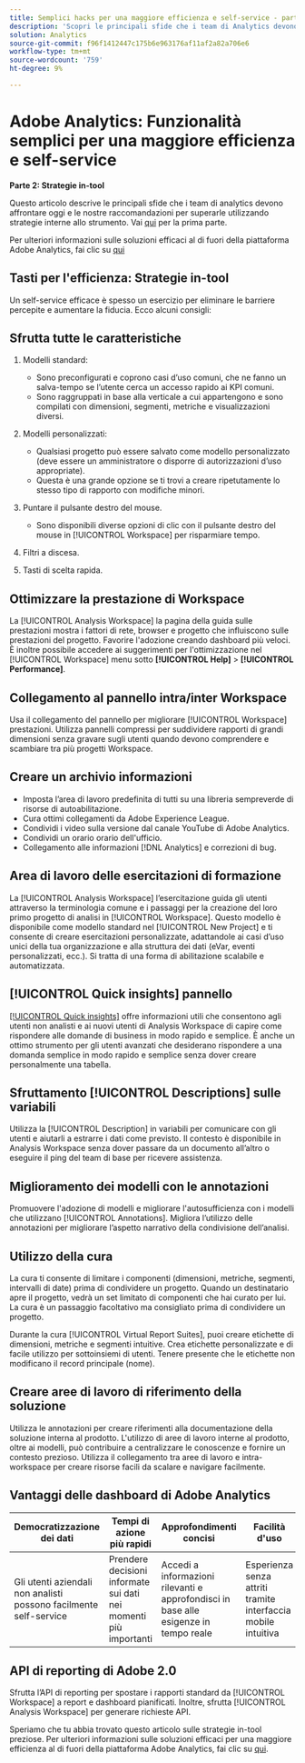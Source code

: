 ```yaml
---
title: Semplici hacks per una maggiore efficienza e self-service - parte due
description: 'Scopri le principali sfide che i team di Analytics devono affrontare oggi e le nostre raccomandazioni per superarle utilizzando strategie interne allo strumento. '
solution: Analytics
source-git-commit: f96f1412447c175b6e963176af11af2a82a706e6
workflow-type: tm+mt
source-wordcount: '759'
ht-degree: 9%

---
```


# Adobe Analytics: Funzionalità semplici per una maggiore efficienza e self-service

**Parte 2: Strategie in-tool**

Questo articolo descrive le principali sfide che i team di analytics devono affrontare oggi e le nostre raccomandazioni per superarle utilizzando strategie interne allo strumento. Vai [qui](/help/strategy/analytics-simple-hacks-for-efficiency-part-one.md) per la prima parte.

Per ulteriori informazioni sulle soluzioni efficaci al di fuori della piattaforma Adobe Analytics, fai clic su [qui](https://docs.google.com/document/d/1fSrC/_yHW04K61K0Phe4dtg1nCU4jDsqrHWc8KVvsJWk/edit?usp=sharing)

## Tasti per l&#39;efficienza: Strategie in-tool

Un self-service efficace è spesso un esercizio per eliminare le barriere percepite e aumentare la fiducia. Ecco alcuni consigli:

## Sfrutta tutte le caratteristiche

1. Modelli standard:

   * Sono preconfigurati e coprono casi d’uso comuni, che ne fanno un salva-tempo se l’utente cerca un accesso rapido ai KPI comuni.
   * Sono raggruppati in base alla verticale a cui appartengono e sono compilati con dimensioni, segmenti, metriche e visualizzazioni diversi.

1. Modelli personalizzati:

   * Qualsiasi progetto può essere salvato come modello personalizzato (deve essere un amministratore o disporre di autorizzazioni d’uso appropriate).
   * Questa è una grande opzione se ti trovi a creare ripetutamente lo stesso tipo di rapporto con modifiche minori.

1. Puntare il pulsante destro del mouse.

   * Sono disponibili diverse opzioni di clic con il pulsante destro del mouse in [!UICONTROL Workspace] per risparmiare tempo.

1. Filtri a discesa.

1. Tasti di scelta rapida.

## Ottimizzare la prestazione di Workspace

La [!UICONTROL Analysis Workspace] la pagina della guida sulle prestazioni mostra i fattori di rete, browser e progetto che influiscono sulle prestazioni del progetto. Favorire l&#39;adozione creando dashboard più veloci. È inoltre possibile accedere ai suggerimenti per l&#39;ottimizzazione nel [!UICONTROL Workspace] menu sotto **[!UICONTROL Help]** > **[!UICONTROL Performance]**.

## Collegamento al pannello intra/inter Workspace

Usa il collegamento del pannello per migliorare [!UICONTROL Workspace] prestazioni. Utilizza pannelli compressi per suddividere rapporti di grandi dimensioni senza gravare sugli utenti quando devono comprendere e scambiare tra più progetti Workspace.

## Creare un archivio informazioni

* Imposta l’area di lavoro predefinita di tutti su una libreria sempreverde di risorse di autoabilitazione.
* Cura ottimi collegamenti da Adobe Experience League.
* Condividi i video sulla versione dal canale YouTube di Adobe Analytics.
* Condividi un orario orario dell&#39;ufficio.
* Collegamento alle informazioni [!DNL Analytics] e correzioni di bug.

## Area di lavoro delle esercitazioni di formazione

La [!UICONTROL Analysis Workspace] l’esercitazione guida gli utenti attraverso la terminologia comune e i passaggi per la creazione del loro primo progetto di analisi in [!UICONTROL Workspace]. Questo modello è disponibile come modello standard nel [!UICONTROL New Project] e ti consente di creare esercitazioni personalizzate, adattandole ai casi d’uso unici della tua organizzazione e alla struttura dei dati (eVar, eventi personalizzati, ecc.). Si tratta di una forma di abilitazione scalabile e automatizzata.

## [!UICONTROL Quick insights] pannello

[[!UICONTROL Quick insights]](https://experienceleague.adobe.com/docs/analytics/analyze/analysis-workspace/panels/quickinsight.html?lang=en) offre informazioni utili che consentono agli utenti non analisti e ai nuovi utenti di Analysis Workspace di capire come rispondere alle domande di business in modo rapido e semplice. È anche un ottimo strumento per gli utenti avanzati che desiderano rispondere a una domanda semplice in modo rapido e semplice senza dover creare personalmente una tabella.

## Sfruttamento [!UICONTROL Descriptions] sulle variabili

Utilizza la [!UICONTROL Description] in variabili per comunicare con gli utenti e aiutarli a estrarre i dati come previsto. Il contesto è disponibile in Analysis Workspace senza dover passare da un documento all’altro o eseguire il ping del team di base per ricevere assistenza.

## Miglioramento dei modelli con le annotazioni

Promuovere l&#39;adozione di modelli e migliorare l&#39;autosufficienza con i modelli che utilizzano [!UICONTROL Annotations]. Migliora l’utilizzo delle annotazioni per migliorare l’aspetto narrativo della condivisione dell’analisi.

## Utilizzo della cura

La cura ti consente di limitare i componenti (dimensioni, metriche, segmenti, intervalli di date) prima di condividere un progetto. Quando un destinatario apre il progetto, vedrà un set limitato di componenti che hai curato per lui. La cura è un passaggio facoltativo ma consigliato prima di condividere un progetto.

Durante la cura [!UICONTROL Virtual Report Suites], puoi creare etichette di dimensioni, metriche e segmenti intuitive. Crea etichette personalizzate e di facile utilizzo per sottoinsiemi di utenti. Tenere presente che le etichette non modificano il record principale (nome).

## Creare aree di lavoro di riferimento della soluzione

Utilizza le annotazioni per creare riferimenti alla documentazione della soluzione interna al prodotto. L&#39;utilizzo di aree di lavoro interne al prodotto, oltre ai modelli, può contribuire a centralizzare le conoscenze e fornire un contesto prezioso. Utilizza il collegamento tra aree di lavoro e intra-workspace per creare risorse facili da scalare e navigare facilmente.

## Vantaggi delle dashboard di Adobe Analytics

| Democratizzazione dei dati | Tempi di azione più rapidi | Approfondimenti concisi | Facilità d&#39;uso |
| --- | --- | --- | --- |
| Gli utenti aziendali non analisti possono facilmente self-service | Prendere decisioni informate sui dati nei momenti più importanti | Accedi a informazioni rilevanti e approfondisci in base alle esigenze in tempo reale | Esperienza senza attriti tramite interfaccia mobile intuitiva |

## API di reporting di Adobe 2.0

Sfrutta l’API di reporting per spostare i rapporti standard da [!UICONTROL Workspace] a report e dashboard pianificati. Inoltre, sfrutta [!UICONTROL Analysis Workspace] per generare richieste API.

Speriamo che tu abbia trovato questo articolo sulle strategie in-tool preziose. Per ulteriori informazioni sulle soluzioni efficaci per una maggiore efficienza al di fuori della piattaforma Adobe Analytics, fai clic su [qui](https://docs.google.com/document/d/1fSrC/_yHW04K61K0Phe4dtg1nCU4jDsqrHWc8KVvsJWk/edit?usp=sharing).

